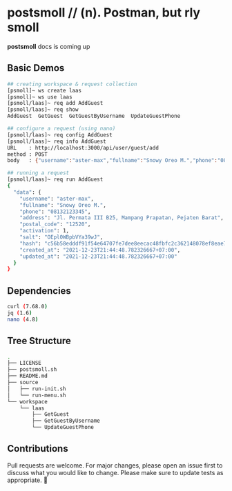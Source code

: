 # postsmoll // (n). Postman, but rly smoll
**postsmoll** docs is coming up
## Basic Demos
``` bash
## creating workspace & request collection
[psmoll]~ ws create laas
[psmoll]~ ws use laas
[psmoll/laas]~ req add AddGuest
[psmoll/laas]~ req show
AddGuest  GetGuest  GetGuestByUsername	UpdateGuestPhone

## configure a request (using nano)
[psmoll/laas]~ req config AddGuest
[psmoll/laas]~ req info AddGuest
URL    : http://localhost:3000/api/user/guest/add
method : POST
body   : {"username":"aster-max","fullname":"Snowy Oreo M.","phone":"08132123345","address":"Jl. Permata III B25, Mampang Prapatan, Pejaten Barat","postal_code":"12520","activation":1,"password":"kucheng"}

## running a request
[psmoll/laas]~ req run AddGuest
{
  "data": {
    "username": "aster-max",
    "fullname": "Snowy Oreo M.",
    "phone": "08132123345",
    "address": "Jl. Permata III B25, Mampang Prapatan, Pejaten Barat",
    "postal_code": "12520",
    "activation": 1,
    "salt": "OEpl0WBpbVYa39wJ",
    "hash": "c56b58edddf91f54e64707fe7dee8eecac48fbfc2c362148078ef8eae7a05993",
    "created_at": "2021-12-23T21:44:48.782326667+07:00",
    "updated_at": "2021-12-23T21:44:48.782326667+07:00"
  }
}
```
## Dependencies
```bash
curl (7.68.0)
jq (1.6)
nano (4.8)
```
## Tree Structure
``` bash
.
├── LICENSE
├── postsmoll.sh
├── README.md
├── source
│	├── run-init.sh
│	└── run-menu.sh
└── workspace
    └── laas
        ├── GetGuest
        ├── GetGuestByUsername
        └── UpdateGuestPhone

```
## Contributions
Pull requests are welcome. For major changes, please open an issue first to discuss what you would like to change. Please make sure to update tests as appropriate. 👏
